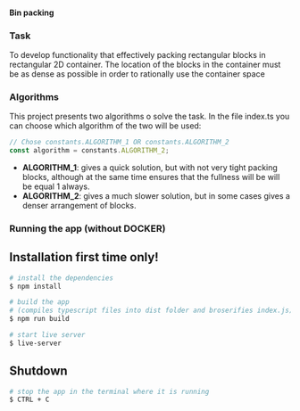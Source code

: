 #### Bin packing

### Task
To develop functionality that effectively packing rectangular blocks in
rectangular 2D container. The location of the blocks in the container must be
as dense as possible in order to rationally use the container space

### Algorithms
This project presents two algorithms o solve the task.
In the file index.ts you can choose which algorithm of the two will be used:

```ts
// Chose constants.ALGORITHM_1 OR constants.ALGORITHM_2
const algorithm = constants.ALGORITHM_2;
```

- **ALGORITHM_1**: gives a quick solution, but with not very tight packing blocks,
although at the same time ensures that the fullness will be will be equal 1 always.
- **ALGORITHM_2**: gives a much slower solution, but in some cases gives a denser arrangement of blocks.

### Running the app (without DOCKER)

## Installation first time only!

```bash
# install the dependencies
$ npm install

# build the app
# (compiles typescript files into dist folder and broserifies index.js)
$ npm run build

# start live server
$ live-server

```

## Shutdown

```bash
# stop the app in the terminal where it is running
$ CTRL + C

```